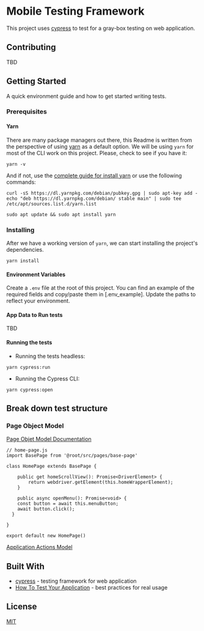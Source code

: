 # Mobile Testing Framework

This project uses [cypress](https://www.cypress.io/) to test for a gray-box testing on web application.

## Contributing
TBD

## Getting Started

A quick environment guide and how to get started writing tests.

### Prerequisites
#### Yarn
There are many package managers out there, this Readme is written from the perspective of using [yarn](https://www.npmjs.com/package/yarn) as a default option.
We will be using `yarn` for most of the CLI work on this project. 
Please, check to see if you have it:
```
yarn -v
```
And if not, use the [complete guide for install yarn](https://classic.yarnpkg.com/en/docs/install#debian-stable) or use the following commands:
```
curl -sS https://dl.yarnpkg.com/debian/pubkey.gpg | sudo apt-key add -
echo "deb https://dl.yarnpkg.com/debian/ stable main" | sudo tee /etc/apt/sources.list.d/yarn.list

sudo apt update && sudo apt install yarn

```


### Installing

After we have a working version of `yarn`, we can start installing the project's dependencies.

```
yarn install
```
#### Environment Variables
Create a `.env` file at the root of this project. You can find an example of the required fields and copy/paste them in [.env_example]. Update the paths to reflect your environment.

#### App Data to Run tests
TBD

#### Running the tests

- Running the tests headless:
```
yarn cypress:run
```
- Running the Cypress CLI:
```
yarn cypress:open
```

## Break down test structure 

### Page Object Model

[Page Objet Model Documentation](https://webdriver.io/docs/pageobjects.html#making-a-page-object)

```
// home-page.js
import BasePage from '@root/src/pages/base-page'

class HomePage extends BasePage {

    public get homeScrollView(): Promise<DriverElement> {
        return webdriver.getElement(this.homeWrapperElement);
    }

    public async openMenu(): Promise<void> {
    const button = await this.menuButton;
    await button.click();
  }

}

export default new HomePage()
```

[Application Actions Model](https://www.cypress.io/blog/2019/01/03/stop-using-page-objects-and-start-using-app-actions/)

## Built With

* [cypress](https://www.cypress.io/) - testing framework for web application
* [How To Test Your Application](https://docs.cypress.io/guides/getting-started/testing-your-app) - best practices for real usage

## License
[MIT](https://choosealicense.com/licenses/mit/)
